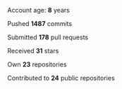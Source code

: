 Account age: **8** years

Pushed **1487** commits

Submitted **178** pull requests

Received **31** stars

Own **23** repositories

Contributed to **24** public repositories
